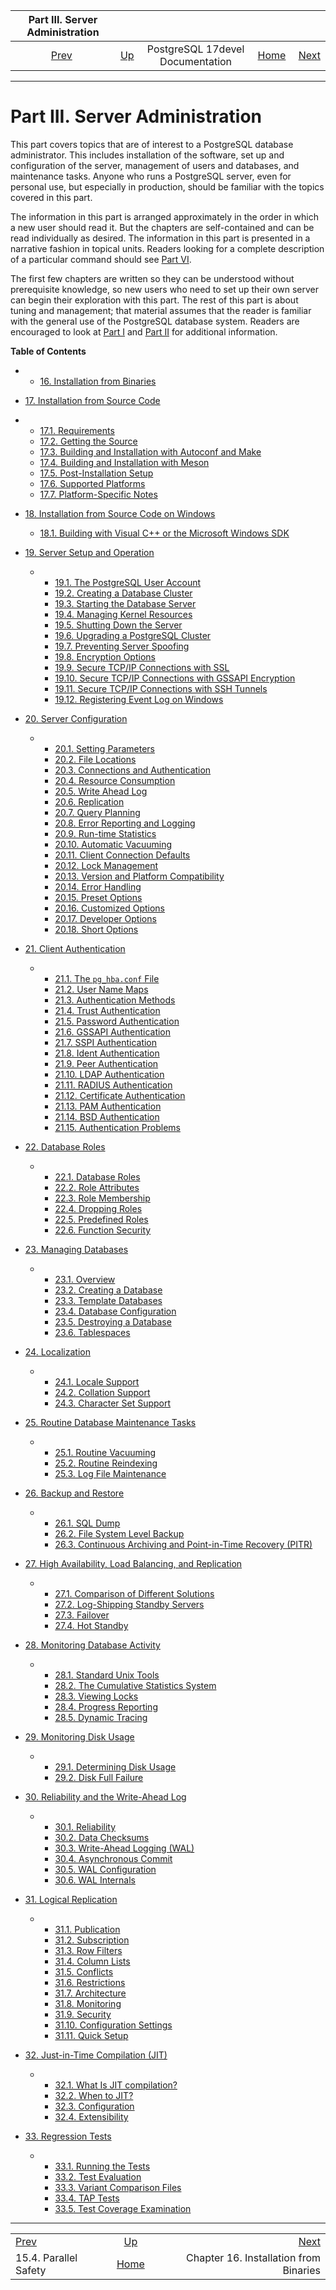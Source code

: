 <!--?xml version="1.0" encoding="UTF-8" standalone="no"?-->

|            Part III. Server Administration            |                                                     |                                  |                                                       |                                                                         |
| :---------------------------------------------------: | :-------------------------------------------------- | :------------------------------: | ----------------------------------------------------: | ----------------------------------------------------------------------: |
| [Prev](parallel-safety.html "15.4. Parallel Safety")  | [Up](index.html "PostgreSQL 17devel Documentation") | PostgreSQL 17devel Documentation | [Home](index.html "PostgreSQL 17devel Documentation") |  [Next](install-binaries.html "Chapter 16. Installation from Binaries") |

***

# Part III. Server Administration

This part covers topics that are of interest to a PostgreSQL database administrator. This includes installation of the software, set up and configuration of the server, management of users and databases, and maintenance tasks. Anyone who runs a PostgreSQL server, even for personal use, but especially in production, should be familiar with the topics covered in this part.

The information in this part is arranged approximately in the order in which a new user should read it. But the chapters are self-contained and can be read individually as desired. The information in this part is presented in a narrative fashion in topical units. Readers looking for a complete description of a particular command should see [Part VI](reference.html "Part VI. Reference").

The first few chapters are written so they can be understood without prerequisite knowledge, so new users who need to set up their own server can begin their exploration with this part. The rest of this part is about tuning and management; that material assumes that the reader is familiar with the general use of the PostgreSQL database system. Readers are encouraged to look at [Part I](tutorial.html "Part I. Tutorial") and [Part II](sql.html "Part II. The SQL Language") for additional information.

**Table of Contents**

  * *   [16. Installation from Binaries](install-binaries.html)
  * [17. Installation from Source Code](installation.html)

    <!---->

  * *   [17.1. Requirements](install-requirements.html)
    * [17.2. Getting the Source](install-getsource.html)
    * [17.3. Building and Installation with Autoconf and Make](install-make.html)
    * [17.4. Building and Installation with Meson](install-meson.html)
    * [17.5. Post-Installation Setup](install-post.html)
    * [17.6. Supported Platforms](supported-platforms.html)
    * [17.7. Platform-Specific Notes](installation-platform-notes.html)

* [18. Installation from Source Code on Windows](install-windows.html)

  * [18.1. Building with Visual C++ or the Microsoft Windows SDK](install-windows-full.html)

* [19. Server Setup and Operation](runtime.html)

  * *   [19.1. The PostgreSQL User Account](postgres-user.html)
    * [19.2. Creating a Database Cluster](creating-cluster.html)
    * [19.3. Starting the Database Server](server-start.html)
    * [19.4. Managing Kernel Resources](kernel-resources.html)
    * [19.5. Shutting Down the Server](server-shutdown.html)
    * [19.6. Upgrading a PostgreSQL Cluster](upgrading.html)
    * [19.7. Preventing Server Spoofing](preventing-server-spoofing.html)
    * [19.8. Encryption Options](encryption-options.html)
    * [19.9. Secure TCP/IP Connections with SSL](ssl-tcp.html)
    * [19.10. Secure TCP/IP Connections with GSSAPI Encryption](gssapi-enc.html)
    * [19.11. Secure TCP/IP Connections with SSH Tunnels](ssh-tunnels.html)
    * [19.12. Registering Event Log on Windows](event-log-registration.html)

* [20. Server Configuration](runtime-config.html)

  * *   [20.1. Setting Parameters](config-setting.html)
    * [20.2. File Locations](runtime-config-file-locations.html)
    * [20.3. Connections and Authentication](runtime-config-connection.html)
    * [20.4. Resource Consumption](runtime-config-resource.html)
    * [20.5. Write Ahead Log](runtime-config-wal.html)
    * [20.6. Replication](runtime-config-replication.html)
    * [20.7. Query Planning](runtime-config-query.html)
    * [20.8. Error Reporting and Logging](runtime-config-logging.html)
    * [20.9. Run-time Statistics](runtime-config-statistics.html)
    * [20.10. Automatic Vacuuming](runtime-config-autovacuum.html)
    * [20.11. Client Connection Defaults](runtime-config-client.html)
    * [20.12. Lock Management](runtime-config-locks.html)
    * [20.13. Version and Platform Compatibility](runtime-config-compatible.html)
    * [20.14. Error Handling](runtime-config-error-handling.html)
    * [20.15. Preset Options](runtime-config-preset.html)
    * [20.16. Customized Options](runtime-config-custom.html)
    * [20.17. Developer Options](runtime-config-developer.html)
    * [20.18. Short Options](runtime-config-short.html)

* [21. Client Authentication](client-authentication.html)

  * *   [21.1. The `pg_hba.conf` File](auth-pg-hba-conf.html)
    * [21.2. User Name Maps](auth-username-maps.html)
    * [21.3. Authentication Methods](auth-methods.html)
    * [21.4. Trust Authentication](auth-trust.html)
    * [21.5. Password Authentication](auth-password.html)
    * [21.6. GSSAPI Authentication](gssapi-auth.html)
    * [21.7. SSPI Authentication](sspi-auth.html)
    * [21.8. Ident Authentication](auth-ident.html)
    * [21.9. Peer Authentication](auth-peer.html)
    * [21.10. LDAP Authentication](auth-ldap.html)
    * [21.11. RADIUS Authentication](auth-radius.html)
    * [21.12. Certificate Authentication](auth-cert.html)
    * [21.13. PAM Authentication](auth-pam.html)
    * [21.14. BSD Authentication](auth-bsd.html)
    * [21.15. Authentication Problems](client-authentication-problems.html)

* [22. Database Roles](user-manag.html)

  * *   [22.1. Database Roles](database-roles.html)
    * [22.2. Role Attributes](role-attributes.html)
    * [22.3. Role Membership](role-membership.html)
    * [22.4. Dropping Roles](role-removal.html)
    * [22.5. Predefined Roles](predefined-roles.html)
    * [22.6. Function Security](perm-functions.html)

* [23. Managing Databases](managing-databases.html)

  * *   [23.1. Overview](manage-ag-overview.html)
    * [23.2. Creating a Database](manage-ag-createdb.html)
    * [23.3. Template Databases](manage-ag-templatedbs.html)
    * [23.4. Database Configuration](manage-ag-config.html)
    * [23.5. Destroying a Database](manage-ag-dropdb.html)
    * [23.6. Tablespaces](manage-ag-tablespaces.html)

* [24. Localization](charset.html)

  * *   [24.1. Locale Support](locale.html)
    * [24.2. Collation Support](collation.html)
    * [24.3. Character Set Support](multibyte.html)

* [25. Routine Database Maintenance Tasks](maintenance.html)

  * *   [25.1. Routine Vacuuming](routine-vacuuming.html)
    * [25.2. Routine Reindexing](routine-reindex.html)
    * [25.3. Log File Maintenance](logfile-maintenance.html)

* [26. Backup and Restore](backup.html)

  * *   [26.1. SQL Dump](backup-dump.html)
    * [26.2. File System Level Backup](backup-file.html)
    * [26.3. Continuous Archiving and Point-in-Time Recovery (PITR)](continuous-archiving.html)

* [27. High Availability, Load Balancing, and Replication](high-availability.html)

  * *   [27.1. Comparison of Different Solutions](different-replication-solutions.html)
    * [27.2. Log-Shipping Standby Servers](warm-standby.html)
    * [27.3. Failover](warm-standby-failover.html)
    * [27.4. Hot Standby](hot-standby.html)

* [28. Monitoring Database Activity](monitoring.html)

  * *   [28.1. Standard Unix Tools](monitoring-ps.html)
    * [28.2. The Cumulative Statistics System](monitoring-stats.html)
    * [28.3. Viewing Locks](monitoring-locks.html)
    * [28.4. Progress Reporting](progress-reporting.html)
    * [28.5. Dynamic Tracing](dynamic-trace.html)

* [29. Monitoring Disk Usage](diskusage.html)

  * *   [29.1. Determining Disk Usage](disk-usage.html)
    * [29.2. Disk Full Failure](disk-full.html)

* [30. Reliability and the Write-Ahead Log](wal.html)

  * *   [30.1. Reliability](wal-reliability.html)
    * [30.2. Data Checksums](checksums.html)
    * [30.3. Write-Ahead Logging (WAL)](wal-intro.html)
    * [30.4. Asynchronous Commit](wal-async-commit.html)
    * [30.5. WAL Configuration](wal-configuration.html)
    * [30.6. WAL Internals](wal-internals.html)

* [31. Logical Replication](logical-replication.html)

  * *   [31.1. Publication](logical-replication-publication.html)
    * [31.2. Subscription](logical-replication-subscription.html)
    * [31.3. Row Filters](logical-replication-row-filter.html)
    * [31.4. Column Lists](logical-replication-col-lists.html)
    * [31.5. Conflicts](logical-replication-conflicts.html)
    * [31.6. Restrictions](logical-replication-restrictions.html)
    * [31.7. Architecture](logical-replication-architecture.html)
    * [31.8. Monitoring](logical-replication-monitoring.html)
    * [31.9. Security](logical-replication-security.html)
    * [31.10. Configuration Settings](logical-replication-config.html)
    * [31.11. Quick Setup](logical-replication-quick-setup.html)

* [32. Just-in-Time Compilation (JIT)](jit.html)

  * *   [32.1. What Is JIT compilation?](jit-reason.html)
    * [32.2. When to JIT?](jit-decision.html)
    * [32.3. Configuration](jit-configuration.html)
    * [32.4. Extensibility](jit-extensibility.html)

* [33. Regression Tests](regress.html)

  * *   [33.1. Running the Tests](regress-run.html)
    * [33.2. Test Evaluation](regress-evaluation.html)
    * [33.3. Variant Comparison Files](regress-variant.html)
    * [33.4. TAP Tests](regress-tap.html)
    * [33.5. Test Coverage Examination](regress-coverage.html)

***

|                                                       |                                                       |                                                                         |
| :---------------------------------------------------- | :---------------------------------------------------: | ----------------------------------------------------------------------: |
| [Prev](parallel-safety.html "15.4. Parallel Safety")  |  [Up](index.html "PostgreSQL 17devel Documentation")  |  [Next](install-binaries.html "Chapter 16. Installation from Binaries") |
| 15.4. Parallel Safety                                 | [Home](index.html "PostgreSQL 17devel Documentation") |                                  Chapter 16. Installation from Binaries |
